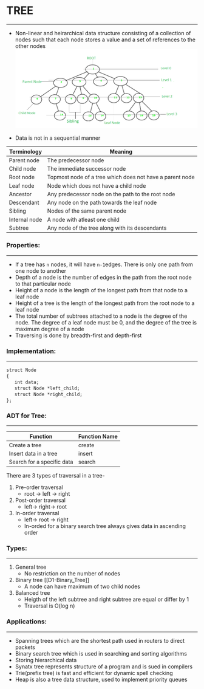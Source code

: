  
 # TREE
---
- Non-linear and heirarchical data structure consisting of a collection of nodes such that each node stores a value and a set of references to the other nodes
![tree.png](https://github.com/Shogunkayo/PES_Notes/blob/main/DSA/Images/tree.png)

- Data is not in a sequential manner

| Terminology   | Meaning                                                  |
| ------------- | -------------------------------------------------------- |
| Parent node   | The predecessor node                                     |
| Child node    | The immediate successor node                             |
| Root node     | Topmost node of a tree which does not have a parent node |
| Leaf node     | Node which does not have a child node                    |
| Ancestor      | Any predecessor node on the path to the root node        |
| Descendant    | Any node on the path towards the leaf node               |
| Sibling       | Nodes of the same parent node                            |
| Internal node | A node with atleast one child                            |
| Subtree       | Any node of the tree along with its descendants          |

### Properties:
---
- If a tree has `n` nodes, it will have `n-1`edges. There is only one path from one node to another
- Depth of a node is the number of edges in the path from the root node to that particular node
- Height of a node is the length of the longest path from that node to a leaf node
- Height of a tree is the length of the longest path from the root node to a leaf node
- The total number of subtrees attached to a node is the degree of the node. The degree of a leaf node must be 0,  and the degree of the tree is maximum degree of a node
- Traversing is done by breadth-first and depth-first

### Implementation:
----
```
struct Node
{
   int data;
   struct Node *left_child;
   struct Node *right_child;
};
```

### ADT for Tree:
----

| Function                   | Function Name |
| -------------------------- | ------------- |
| Create a tree              | create        |
| Insert data in a tree      | insert        |
| Search for a specific data | search        |

There are 3 types of traversal in a tree-
1. Pre-order traversal 
   - root -> left -> right                                             
2. Post-order traversal
   - left-> right-> root
3. In-order traversal
   - left-> root -> right
   - In-orded for a binary search tree always gives data in ascending order

### Types:
---
1. General tree
   - No restriction on the number of nodes
2. Binary tree [[D1-Binary_Tree]]
   - A node can have maximum of two child nodes
3. Balanced tree
   - Heigth of the left subtree and right subtree are equal or differ by 1
   - Traversal is O(log n)

### Applications:
----
- Spanning trees which are the shortest path used in routers to direct packets
- Binary search tree which is used in searching and sorting algorithms
- Storing hierarchical data
- Synatx tree represents structure of a program and is sued in compilers
- Trie(prefix tree) is fast and efficient for dynamic spell checking
- Heap is also a tree data structure, used to implement priority queues
